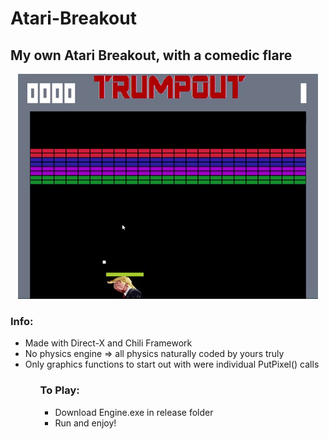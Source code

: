 # Atari-Breakout
<h2>My own Atari Breakout, with a comedic flare</h2>

<p align="center"><img src = "breakoutGif.gif" /></p>

<h3>Info:</h3>
<ul>
  <li>Made with Direct-X and Chili Framework</li>
  <li>No physics engine => all physics naturally coded by yours truly</li>
  <li>Only graphics functions to start out with were individual PutPixel() calls</li>
<ul>
  
<h3>To Play:</h3>
<ul>
<li>Download Engine.exe in release folder</li>
<li>Run and enjoy!</li>
</ul>
